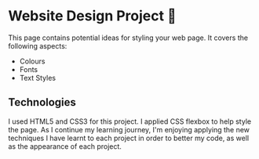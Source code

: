 # Website Design Project 🎨

This page contains potential ideas for styling your web page. It covers the following aspects:

* Colours
* Fonts
* Text Styles

## Technologies

I used HTML5 and CSS3 for this project. I applied CSS flexbox to help style the page. 
As I continue my learning journey, I'm enjoying applying the new techniques I have learnt to each project in order to better my code, as well as the appearance of each project.
